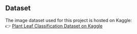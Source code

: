 ## Dataset

The image dataset used for this project is hosted on Kaggle:  
👉 [Plant Leaf Classification Dataset on Kaggle](https://www.kaggle.com/datasets/mdfahimbinalam/leaf-dataset)
